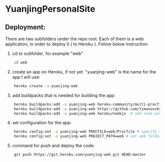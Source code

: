 # YuanjingPersonalSite

## Deployment:
There are two subfolders under the repo root. Each of them is a web application, in order to deploy it ( to Heroku ). Follow below instruction:
1. cd to subfolder, for example "web"
```bash
    cd web
```

2. create an app on Heroku, if not yet. "yuanjing-web" is the name for the app I will use:
```bash
    heroku create -a yuanjing-web
```

3. add buildpacks that is needed for building the app:
```bash
    heroku buildpacks:add -a yuanjing-web heroku-community/multi-procfile # move procfile to repo root
    heroku buildpacks:add -a yuanjing-web https://github.com/timanovsky/subdir-heroku-buildpack # set subfolder path as root for the app
    heroku buildpacks:add -a yuanjing-web heroku/nodejs  # add node environment since it is a node app (react / next)
```

4. set configuration for the app:
```bash
    heroku config:set -a yuanjing-web PROCFILE=web/Procfile # specify the Procfile for this app
    heroku config:set -a yuanjing-web PROJECT_PATH=web # set web folder as the root of the app
```

5. command for push and deploy the code:
```
    git push https://git.heroku.com/yuanjing-web.git HEAD:master
```
